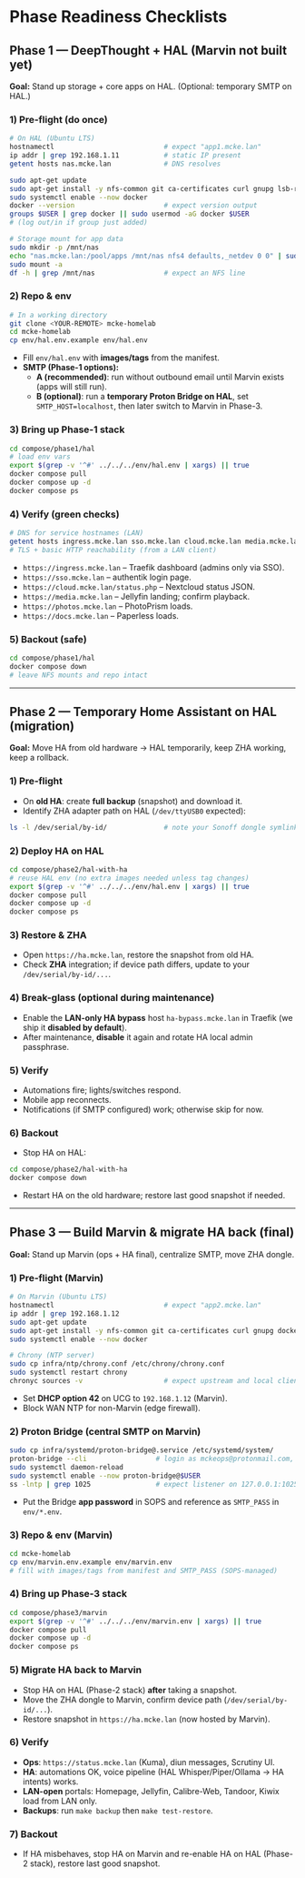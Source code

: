 # Phase Readiness Checklists

## Phase 1 — DeepThought + HAL (Marvin not built yet)
**Goal:** Stand up storage + core apps on HAL. (Optional: temporary SMTP on HAL.)

### 1) Pre-flight (do once)
```bash
# On HAL (Ubuntu LTS)
hostnamectl                           # expect "app1.mcke.lan"
ip addr | grep 192.168.1.11           # static IP present
getent hosts nas.mcke.lan             # DNS resolves

sudo apt-get update
sudo apt-get install -y nfs-common git ca-certificates curl gnupg lsb-release docker.io docker-compose-plugin
sudo systemctl enable --now docker
docker --version                      # expect version output
groups $USER | grep docker || sudo usermod -aG docker $USER
# (log out/in if group just added)
```

```bash
# Storage mount for app data
sudo mkdir -p /mnt/nas
echo "nas.mcke.lan:/pool/apps /mnt/nas nfs4 defaults,_netdev 0 0" | sudo tee -a /etc/fstab
sudo mount -a
df -h | grep /mnt/nas                 # expect an NFS line
```

### 2) Repo & env
```bash
# In a working directory
git clone <YOUR-REMOTE> mcke-homelab
cd mcke-homelab
cp env/hal.env.example env/hal.env
```
- Fill `env/hal.env` with **images/tags** from the manifest.
- **SMTP (Phase-1 options):**
  - **A (recommended)**: run without outbound email until Marvin exists (apps will still run).
  - **B (optional)**: run a **temporary Proton Bridge on HAL**, set `SMTP_HOST=localhost`, then later switch to Marvin in Phase-3.

### 3) Bring up Phase-1 stack
```bash
cd compose/phase1/hal
# load env vars
export $(grep -v '^#' ../../../env/hal.env | xargs) || true
docker compose pull
docker compose up -d
docker compose ps
```

### 4) Verify (green checks)
```bash
# DNS for service hostnames (LAN)
getent hosts ingress.mcke.lan sso.mcke.lan cloud.mcke.lan media.mcke.lan photos.mcke.lan docs.mcke.lan
# TLS + basic HTTP reachability (from a LAN client)
```
- `https://ingress.mcke.lan` – Traefik dashboard (admins only via SSO).
- `https://sso.mcke.lan` – authentik login page.
- `https://cloud.mcke.lan/status.php` – Nextcloud status JSON.
- `https://media.mcke.lan` – Jellyfin landing; confirm playback.
- `https://photos.mcke.lan` – PhotoPrism loads.
- `https://docs.mcke.lan` – Paperless loads.

### 5) Backout (safe)
```bash
cd compose/phase1/hal
docker compose down
# leave NFS mounts and repo intact
```

---

## Phase 2 — Temporary Home Assistant on HAL (migration)
**Goal:** Move HA from old hardware → HAL temporarily, keep ZHA working, keep a rollback.

### 1) Pre-flight
- On **old HA**: create **full backup** (snapshot) and download it.
- Identify ZHA adapter path on HAL (`/dev/ttyUSB0` expected):
```bash
ls -l /dev/serial/by-id/              # note your Sonoff dongle symlink
```

### 2) Deploy HA on HAL
```bash
cd compose/phase2/hal-with-ha
# reuse HAL env (no extra images needed unless tag changes)
export $(grep -v '^#' ../../../env/hal.env | xargs) || true
docker compose pull
docker compose up -d
docker compose ps
```

### 3) Restore & ZHA
- Open `https://ha.mcke.lan`, restore the snapshot from old HA.
- Check **ZHA** integration; if device path differs, update to your `/dev/serial/by-id/...`.

### 4) Break-glass (optional during maintenance)
- Enable the **LAN-only HA bypass** host `ha-bypass.mcke.lan` in Traefik (we ship it **disabled by default**).
- After maintenance, **disable** it again and rotate HA local admin passphrase.

### 5) Verify
- Automations fire; lights/switches respond.
- Mobile app reconnects.
- Notifications (if SMTP configured) work; otherwise skip for now.

### 6) Backout
- Stop HA on HAL:
```bash
cd compose/phase2/hal-with-ha
docker compose down
```
- Restart HA on the old hardware; restore last good snapshot if needed.

---

## Phase 3 — Build Marvin & migrate HA back (final)
**Goal:** Stand up Marvin (ops + HA final), centralize SMTP, move ZHA dongle.

### 1) Pre-flight (Marvin)
```bash
# On Marvin (Ubuntu LTS)
hostnamectl                           # expect "app2.mcke.lan"
ip addr | grep 192.168.1.12
sudo apt-get update
sudo apt-get install -y nfs-common git ca-certificates curl gnupg docker.io docker-compose-plugin chrony
sudo systemctl enable --now docker

# Chrony (NTP server)
sudo cp infra/ntp/chrony.conf /etc/chrony/chrony.conf
sudo systemctl restart chrony
chronyc sources -v                    # expect upstream and local clients later
```
- Set **DHCP option 42** on UCG to `192.168.1.12` (Marvin).
- Block WAN NTP for non-Marvin (edge firewall).

### 2) Proton Bridge (central SMTP on Marvin)
```bash
sudo cp infra/systemd/proton-bridge@.service /etc/systemd/system/
proton-bridge --cli                 # login as mckeops@protonmail.com, create app password
sudo systemctl daemon-reload
sudo systemctl enable --now proton-bridge@$USER
ss -lntp | grep 1025                # expect listener on 127.0.0.1:1025
```
- Put the Bridge **app password** in SOPS and reference as `SMTP_PASS` in `env/*.env`.

### 3) Repo & env (Marvin)
```bash
cd mcke-homelab
cp env/marvin.env.example env/marvin.env
# fill with images/tags from manifest and SMTP_PASS (SOPS-managed)
```

### 4) Bring up Phase-3 stack
```bash
cd compose/phase3/marvin
export $(grep -v '^#' ../../../env/marvin.env | xargs) || true
docker compose pull
docker compose up -d
docker compose ps
```

### 5) Migrate HA back to Marvin
- Stop HA on HAL (Phase-2 stack) **after** taking a snapshot.
- Move the ZHA dongle to Marvin, confirm device path (`/dev/serial/by-id/...`).
- Restore snapshot in `https://ha.mcke.lan` (now hosted by Marvin).

### 6) Verify
- **Ops**: `https://status.mcke.lan` (Kuma), diun messages, Scrutiny UI.
- **HA**: automations OK, voice pipeline (HAL Whisper/Piper/Ollama → HA intents) works.
- **LAN-open** portals: Homepage, Jellyfin, Calibre-Web, Tandoor, Kiwix load from LAN only.
- **Backups**: run `make backup` then `make test-restore`.

### 7) Backout
- If HA misbehaves, stop HA on Marvin and re-enable HA on HAL (Phase-2 stack), restore last good snapshot.
